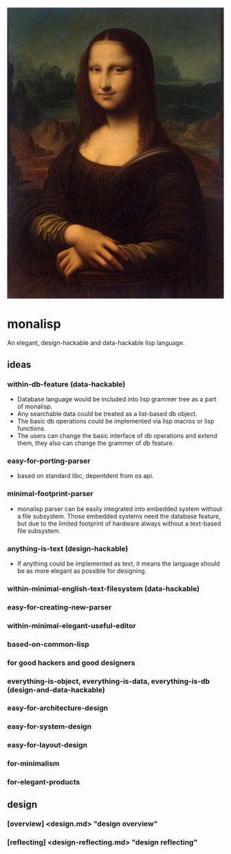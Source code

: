 
![image](doc/monalisa_logo.jpg "logo")


# monalisp
An elegant, design-hackable and data-hackable lisp language.

## ideas
### within-db-feature (data-hackable)
- Database language would be included into lisp grammer tree as a part of monalisp.
- Any searchable data could be treated as a list-based db object.
- The basic db operations could be implemented via lisp macros or lisp functions.
- The users can change the basic interface of db operations and extend them, they also can change the grammer of db feature.

### easy-for-porting-parser
- based on standard libc, depentdent from os api.

### minimal-footprint-parser
- monalisp parser can be easily integrated into embedded system without a file subsystem.
Those embedded systems need the database feature, but due to the limited footprint of hardware always without a text-based file subsystem.

### anything-is-text (design-hackable)
- If anything could be implemented as text, it means the language should be as more elegant as possible for designing. 

### within-minimal-english-text-filesystem (data-hackable)

### easy-for-creating-new-parser

### within-minimal-elegant-useful-editor

### based-on-common-lisp

### for good hackers and good designers

### everything-is-object, everything-is-data, everything-is-db (design-and-data-hackable)

### easy-for-architecture-design

### easy-for-system-design

### easy-for-layout-design

### for-minimalism

### for-elegant-products


## design

### [overview] <design.md> "design overview"

### [reflecting] <design-reflecting.md> "design reflecting"






